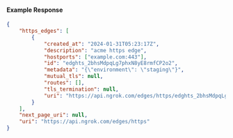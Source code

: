 <!-- Code generated for API Clients. DO NOT EDIT. -->

#### Example Response

```json
{
	"https_edges": [
		{
			"created_at": "2024-01-31T05:23:17Z",
			"description": "acme https edge",
			"hostports": ["example.com:443"],
			"id": "edghts_2bhsMdpqLg7phxN8yE8rmfCP2o2",
			"metadata": "{\"environment\": \"staging\"}",
			"mutual_tls": null,
			"routes": [],
			"tls_termination": null,
			"uri": "https://api.ngrok.com/edges/https/edghts_2bhsMdpqLg7phxN8yE8rmfCP2o2"
		}
	],
	"next_page_uri": null,
	"uri": "https://api.ngrok.com/edges/https"
}
```
